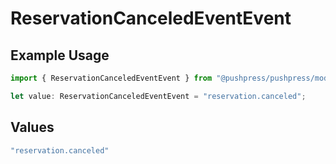 # ReservationCanceledEventEvent

## Example Usage

```typescript
import { ReservationCanceledEventEvent } from "@pushpress/pushpress/models/webhooks";

let value: ReservationCanceledEventEvent = "reservation.canceled";
```

## Values

```typescript
"reservation.canceled"
```